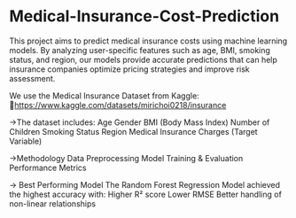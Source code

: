 # Medical-Insurance-Cost-Prediction
This project aims to predict medical insurance costs using machine learning models. By analyzing user-specific features such as age, BMI, smoking status, and region, our models provide accurate predictions that can help insurance companies optimize pricing strategies and improve risk assessment.

We use the Medical Insurance Dataset from Kaggle:
🔗https://www.kaggle.com/datasets/mirichoi0218/insurance

->The dataset includes:
Age
Gender
BMI (Body Mass Index)
Number of Children
Smoking Status
Region
Medical Insurance Charges (Target Variable)

->Methodology
Data Preprocessing
Model Training & Evaluation
Performance Metrics

-> Best Performing Model
 The Random Forest Regression Model achieved the highest accuracy with:
 Higher R² score
 Lower RMSE
 Better handling of non-linear relationships

